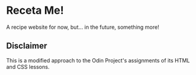 # Receta Me!
A recipe website for now, but... in the future, something more!

## Disclaimer
This is a modified approach to the Odin Project's assignments of its HTML and CSS lessons.